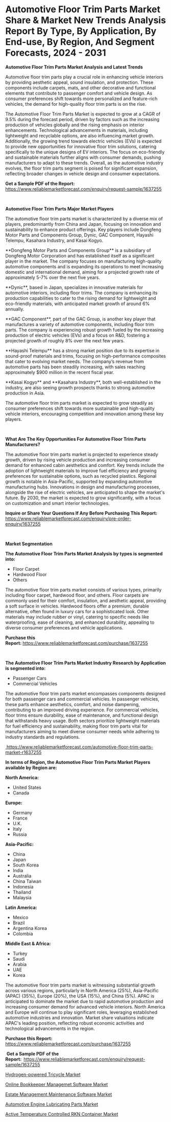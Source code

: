 <p><h1>Automotive Floor Trim Parts Market Share & Market New Trends Analysis Report By Type, By Application, By End-use, By Region, And Segment Forecasts, 2024 - 2031</h1></p><p><strong>Automotive Floor Trim Parts Market Analysis and Latest Trends</strong></p>
<p><p>Automotive floor trim parts play a crucial role in enhancing vehicle interiors by providing aesthetic appeal, sound insulation, and protection. These components include carpets, mats, and other decorative and functional elements that contribute to passenger comfort and vehicle design. As consumer preferences shift towards more personalized and feature-rich vehicles, the demand for high-quality floor trim parts is on the rise.</p><p>The Automotive Floor Trim Parts Market is expected to grow at a CAGR of 9.5% during the forecast period, driven by factors such as the increasing production of vehicles globally and the rising emphasis on interior enhancements. Technological advancements in materials, including lightweight and recyclable options, are also influencing market growth. Additionally, the growing trend towards electric vehicles (EVs) is expected to provide new opportunities for innovative floor trim solutions, catering specifically to the unique designs of EV interiors. The focus on eco-friendly and sustainable materials further aligns with consumer demands, pushing manufacturers to adapt to these trends. Overall, as the automotive industry evolves, the floor trim parts segment is poised for significant expansion, reflecting broader changes in vehicle design and consumer expectations.</p></p>
<p><strong>Get a Sample PDF of the Report:&nbsp;</strong> <a href="https://www.reliablemarketforecast.com/enquiry/request-sample/1637255?utm_campaign=1833&utm_medium=2&utm_source=Github&utm_content=ia&utm_term=07122024&utm_id=automotive-floor-trim-parts">https://www.reliablemarketforecast.com/enquiry/request-sample/1637255</a></p>
<p>&nbsp;</p>
<p><strong>Automotive Floor Trim Parts Major Market Players</strong></p>
<p><p>The automotive floor trim parts market is characterized by a diverse mix of players, predominantly from China and Japan, focusing on innovation and sustainability to enhance product offerings. Key players include Dongfeng Motor Parts and Components Group, Dynic, GAC Component, Hayashi Telempu, Kasahara Industry, and Kasai Kogyo.</p><p>**Dongfeng Motor Parts and Components Group** is a subsidiary of Dongfeng Motor Corporation and has established itself as a significant player in the market. The company focuses on manufacturing high-quality automotive components and is expanding its operations to meet increasing domestic and international demand, aiming for a projected growth rate of approximately 5-7% over the next five years.</p><p>**Dynic**, based in Japan, specializes in innovative materials for automotive interiors, including floor trims. The company is enhancing its production capabilities to cater to the rising demand for lightweight and eco-friendly materials, with anticipated market growth of around 6% annually.</p><p>**GAC Component**, part of the GAC Group, is another key player that manufactures a variety of automotive components, including floor trim parts. The company is experiencing robust growth fueled by the increasing production of electric vehicles (EVs) and a focus on R&D, fostering a projected growth of roughly 8% over the next few years.</p><p>**Hayashi Telempu** has a strong market position due to its expertise in sound-proof materials and trims, focusing on high-performance composites that cater to evolving market needs. The company’s revenue from automotive parts has been steadily increasing, with sales reaching approximately $900 million in the recent fiscal year.</p><p>**Kasai Kogyo** and **Kasahara Industry**, both well-established in the industry, are also seeing growth prospects thanks to strong automotive production in Asia.</p><p>The automotive floor trim parts market is expected to grow steadily as consumer preferences shift towards more sustainable and high-quality vehicle interiors, encouraging competition and innovation among these key players.</p></p>
<p>&nbsp;</p>
<p><strong>What Are The Key Opportunities For Automotive Floor Trim Parts Manufacturers?</strong></p>
<p><p>The automotive floor trim parts market is projected to experience steady growth, driven by rising vehicle production and increasing consumer demand for enhanced cabin aesthetics and comfort. Key trends include the adoption of lightweight materials to improve fuel efficiency and growing preferences for sustainable options, such as recycled plastics. Regional growth is notable in Asia-Pacific, supported by expanding automotive manufacturing hubs. Innovations in design and manufacturing processes, alongside the rise of electric vehicles, are anticipated to shape the market's future. By 2030, the market is expected to grow significantly, with a focus on customization and smart interior technologies.</p></p>
<p><strong>Inquire or Share Your Questions If Any Before Purchasing This Report:</strong> <a href="https://www.reliablemarketforecast.com/enquiry/pre-order-enquiry/1637255?utm_campaign=1833&utm_medium=2&utm_source=Github&utm_content=ia&utm_term=07122024&utm_id=automotive-floor-trim-parts">https://www.reliablemarketforecast.com/enquiry/pre-order-enquiry/1637255</a></p>
<p>&nbsp;</p>
<p><strong>Market Segmentation</strong></p>
<p><strong>The Automotive Floor Trim Parts Market Analysis by types is segmented into:</strong></p>
<p><ul><li>Floor Carpet</li><li>Hardwood Floor</li><li>Others</li></ul></p>
<p><p>The automotive floor trim parts market consists of various types, primarily including floor carpet, hardwood floor, and others. Floor carpets are commonly used for their comfort, insulation, and aesthetic appeal, providing a soft surface in vehicles. Hardwood floors offer a premium, durable alternative, often found in luxury cars for a sophisticated look. Other materials may include rubber or vinyl, catering to specific needs like waterproofing, ease of cleaning, and enhanced durability, appealing to diverse consumer preferences and vehicle applications.</p></p>
<p><strong>Purchase this Report:&nbsp;</strong><a href="https://www.reliablemarketforecast.com/purchase/1637255?utm_campaign=1833&utm_medium=2&utm_source=Github&utm_content=ia&utm_term=07122024&utm_id=automotive-floor-trim-parts">https://www.reliablemarketforecast.com/purchase/1637255</a></p>
<p>&nbsp;</p>
<p><strong>The Automotive Floor Trim Parts Market Industry Research by Application is segmented into:</strong></p>
<p><ul><li>Passenger Cars</li><li>Commercial Vehicles</li></ul></p>
<p><p>The automotive floor trim parts market encompasses components designed for both passenger cars and commercial vehicles. In passenger vehicles, these parts enhance aesthetics, comfort, and noise dampening, contributing to an improved driving experience. For commercial vehicles, floor trims ensure durability, ease of maintenance, and functional design that withstands heavy usage. Both sectors prioritize lightweight materials for fuel efficiency and sustainability, making floor trim parts vital for manufacturers aiming to meet diverse consumer needs while adhering to industry standards and regulations.</p></p>
<p><a href="https://www.reliablemarketforecast.com/automotive-floor-trim-parts-market-r1637255?utm_campaign=1833&utm_medium=2&utm_source=Github&utm_content=ia&utm_term=07122024&utm_id=automotive-floor-trim-parts">&nbsp;https://www.reliablemarketforecast.com/automotive-floor-trim-parts-market-r1637255</a></p>
<p><strong>In terms of Region, the Automotive Floor Trim Parts Market Players available by Region are:</strong></p>
<p>
    <p> <strong> North America: </strong>
        <ul>
            <li>United States</li>
            <li>Canada</li>
        </ul>
        </p> 
    <p> <strong> Europe: </strong>
        <ul>
            <li>Germany</li>
            <li>France</li>
            <li>U.K.</li>
            <li>Italy</li>
            <li>Russia</li>
        </ul>
        </p> 
    <p> <strong> Asia-Pacific: </strong>
        <ul>
            <li>China</li>
            <li>Japan</li>
            <li>South Korea</li>
            <li>India</li>
            <li>Australia</li>
            <li>China Taiwan</li>
            <li>Indonesia</li>
            <li>Thailand</li>
            <li>Malaysia</li>
        </ul>
        </p> 
    <p> <strong> Latin America: </strong>
        <ul>
            <li>Mexico</li>
            <li>Brazil</li>
            <li>Argentina Korea</li>
            <li>Colombia</li>
        </ul>
        </p> 
    <p> <strong> Middle East & Africa: </strong>
        <ul>
            <li>Turkey</li>
            <li>Saudi</li>
            <li>Arabia</li>
            <li>UAE</li>
            <li>Korea</li>
        </ul>
    </p>
    </p>
<p><p>The automotive floor trim parts market is witnessing substantial growth across various regions, particularly in North America (25%), Asia-Pacific (APAC) (35%), Europe (20%), the USA (15%), and China (5%). APAC is anticipated to dominate the market due to rapid automotive production and increasing consumer demand for advanced vehicle interiors. North America and Europe will continue to play significant roles, leveraging established automotive industries and innovation. Market share valuations indicate APAC's leading position, reflecting robust economic activities and technological advancements in the region.</p></p>
<p><strong>Purchase this Report: </strong><a href="https://www.reliablemarketforecast.com/purchase/1637255?utm_campaign=1833&utm_medium=2&utm_source=Github&utm_content=ia&utm_term=07122024&utm_id=automotive-floor-trim-parts">https://www.reliablemarketforecast.com/purchase/1637255</a></p>
<p>&nbsp;<strong>Get a Sample PDF of the Report:&nbsp;&nbsp;</strong><a href="https://www.reliablemarketforecast.com/enquiry/request-sample/1637255?utm_campaign=1833&utm_medium=2&utm_source=Github&utm_content=ia&utm_term=07122024&utm_id=automotive-floor-trim-parts">https://www.reliablemarketforecast.com/enquiry/request-sample/1637255</a></p>
<p><strong></strong></p>
<p><p><a href="https://issuu.com/reportprime-2/docs/hydrogen-powered-tricycle-market-size-2030.pptx?utm_campaign=1833&utm_medium=2&utm_source=Github&utm_content=ia&utm_term=07122024&utm_id=automotive-floor-trim-parts">Hydrogen-powered Tricycle Market</a></p><p><a href="https://www.linkedin.com/pulse/online-bookkeeper-managemet-software-market-report-demographics-qbgre?utm_campaign=1833&utm_medium=2&utm_source=Github&utm_content=ia&utm_term=07122024&utm_id=automotive-floor-trim-parts">Online Bookkeeper Managemet Software Market</a></p><p><a href="https://www.linkedin.com/pulse/estate-management-maintenance-software-market-includes-jpype?utm_campaign=1833&utm_medium=2&utm_source=Github&utm_content=ia&utm_term=07122024&utm_id=automotive-floor-trim-parts">Estate Management Maintenance Software Market</a></p><p><a href="https://github.com/FassouRP/Market-Research-Report-List-6/blob/main/automotive-engine-lubricating-parts-market.md?utm_campaign=1833&utm_medium=2&utm_source=Github&utm_content=ia&utm_term=07122024&utm_id=automotive-floor-trim-parts">Automotive Engine Lubricating Parts Market</a></p><p><a href="https://issuu.com/reportprime-2/docs/active-temperature-controlled-rkn-container-market?utm_campaign=1833&utm_medium=2&utm_source=Github&utm_content=ia&utm_term=07122024&utm_id=automotive-floor-trim-parts">Active Temperature Controlled RKN Container Market</a></p></p>